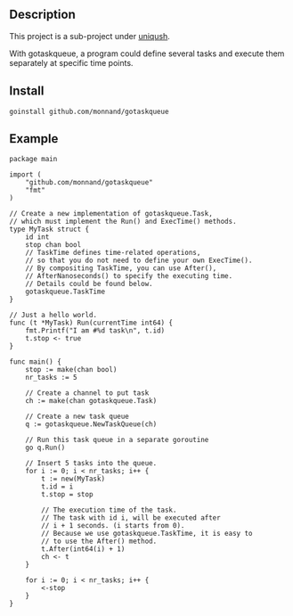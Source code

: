 Description
---------------
This project is a sub-project under [uniqush](http://uniqush.org).

With gotaskqueue, a program could define several tasks and execute them separately at specific time points.

Install
---------------
`goinstall github.com/monnand/gotaskqueue`

Example
--------------
    package main

    import (
        "github.com/monnand/gotaskqueue"
        "fmt"
    )

    // Create a new implementation of gotaskqueue.Task,
    // which must implement the Run() and ExecTime() methods.
    type MyTask struct {
        id int
        stop chan bool
        // TaskTime defines time-related operations,
        // so that you do not need to define your own ExecTime().
        // By compositing TaskTime, you can use After(),
        // AfterNanoseconds() to specify the executing time.
        // Details could be found below.
        gotaskqueue.TaskTime
    }

    // Just a hello world.
    func (t *MyTask) Run(currentTime int64) {
        fmt.Printf("I am #%d task\n", t.id)
        t.stop <- true
    }

    func main() {
        stop := make(chan bool)
        nr_tasks := 5

        // Create a channel to put task
        ch := make(chan gotaskqueue.Task)

        // Create a new task queue
        q := gotaskqueue.NewTaskQueue(ch)

        // Run this task queue in a separate goroutine
        go q.Run()

        // Insert 5 tasks into the queue.
        for i := 0; i < nr_tasks; i++ {
            t := new(MyTask)
            t.id = i
            t.stop = stop

            // The execution time of the task.
            // The task with id i, will be executed after
            // i + 1 seconds. (i starts from 0).
            // Because we use gotaskqueue.TaskTime, it is easy to 
            // to use the After() method.
            t.After(int64(i) + 1)
            ch <- t
        }

        for i := 0; i < nr_tasks; i++ {
            <-stop
        }
    }

